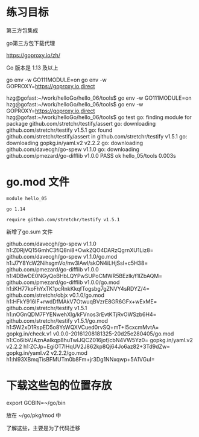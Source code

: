练习目标
=======
第三方包集成

go第三方包下载代理

https://goproxy.io/zh/

Go 版本是 1.13 及以上

go env -w GO111MODULE=on
go env -w GOPROXY=https://goproxy.io,direct

hzg@gofast:~/work/helloGo/hello_06/tools$ go env -w GO111MODULE=on
hzg@gofast:~/work/helloGo/hello_06/tools$ go env -w GOPROXY=https://goproxy.io,direct
hzg@gofast:~/work/helloGo/hello_06/tools$ go test
go: finding module for package github.com/stretchr/testify/assert
go: downloading github.com/stretchr/testify v1.5.1
go: found github.com/stretchr/testify/assert in github.com/stretchr/testify v1.5.1
go: downloading gopkg.in/yaml.v2 v2.2.2
go: downloading github.com/davecgh/go-spew v1.1.0
go: downloading github.com/pmezard/go-difflib v1.0.0
PASS
ok      hello_05/tools  0.003s

go.mod 文件
===========

    module hello_05

    go 1.14

    require github.com/stretchr/testify v1.5.1

新增了go.sum 文件

github.com/davecgh/go-spew v1.1.0 h1:ZDRjVQ15GmhC3fiQ8ni8+OwkZQO4DARzQgrnXU1Liz8=
github.com/davecgh/go-spew v1.1.0/go.mod h1:J7Y8YcW2NihsgmVo/mv3lAwl/skON4iLHjSsI+c5H38=
github.com/pmezard/go-difflib v1.0.0 h1:4DBwDE0NGyQoBHbLQYPwSUPoCMWR5BEzIk/f1lZbAQM=
github.com/pmezard/go-difflib v1.0.0/go.mod h1:iKH77koFhYxTK1pcRnkKkqfTogsbg7gZNVY4sRDYZ/4=
github.com/stretchr/objx v0.1.0/go.mod h1:HFkY916IF+rwdDfMAkV7OtwuqBVzrE8GR6GFx+wExME=
github.com/stretchr/testify v1.5.1 h1:nOGnQDM7FYENwehXlg/kFVnos3rEvtKTjRvOWSzb6H4=
github.com/stretchr/testify v1.5.1/go.mod h1:5W2xD1RspED5o8YsWQXVCued0rvSQ+mT+I5cxcmMvtA=
gopkg.in/check.v1 v0.0.0-20161208181325-20d25e280405/go.mod h1:Co6ibVJAznAaIkqp8huTwlJQCZ016jof/cbN4VW5Yz0=
gopkg.in/yaml.v2 v2.2.2 h1:ZCJp+EgiOT7lHqUV2J862kp8Qj64Jo6az82+3Td9dZw=
gopkg.in/yaml.v2 v2.2.2/go.mod h1:hI93XBmqTisBFMUTm0b8Fm+jr3Dg1NNxqwp+5A1VGuI=

下载这些包的位置存放
=================

export GOBIN=~/go/bin

放在 ~/go/pkg/mod 中

了解这些，主要是为了代码迁移